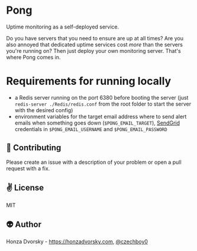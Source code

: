 # Pong

Uptime monitoring as a self-deployed service.

Do you have servers that you need to ensure are up at all times? Are you also annoyed that dedicated uptime services cost *more* than the servers you're running on? Then just deploy your own monitoring server. That's where Pong comes in.

# Requirements for running locally

- a Redis server running on the port 6380 before booting the server (just `redis-server ./Redis/redis.conf` from the root folder to start the server with the desired config)
- environment variables for the target email address where to send alert emails when something goes down (`$PONG_EMAIL_TARGET`), [SendGrid](sendgrid.com) credentials in `$PONG_EMAIL_USERNAME` and `$PONG_EMAIL_PASSWORD`

:gift_heart: Contributing
------------
Please create an issue with a description of your problem or open a pull request with a fix.

:v: License
-------
MIT

:alien: Author
------
Honza Dvorsky - https://honzadvorsky.com, [@czechboy0](https://twitter.com/czechboy0)

